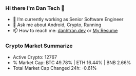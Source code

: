 ### Hi there I'm Dan Tech 👋

- 🔭 I’m currently working as Senior Software Engineer
- 💬 Ask me about Android, Crypto, Running 
- 📫 How to reach me: <a href="https://danhtran.dev" target="_blank">danhtran.dev</a> or <a href="Dan-Resume.pdf" target="_blank">My Resume</a>

### Crypto Market Summarize
- Active Crypto: 12767
- % Market Cap: BTC 49.78% | ETH 16.44% | BNB 2.66%
- Total Market Cap Changed 24h: -0.61%
